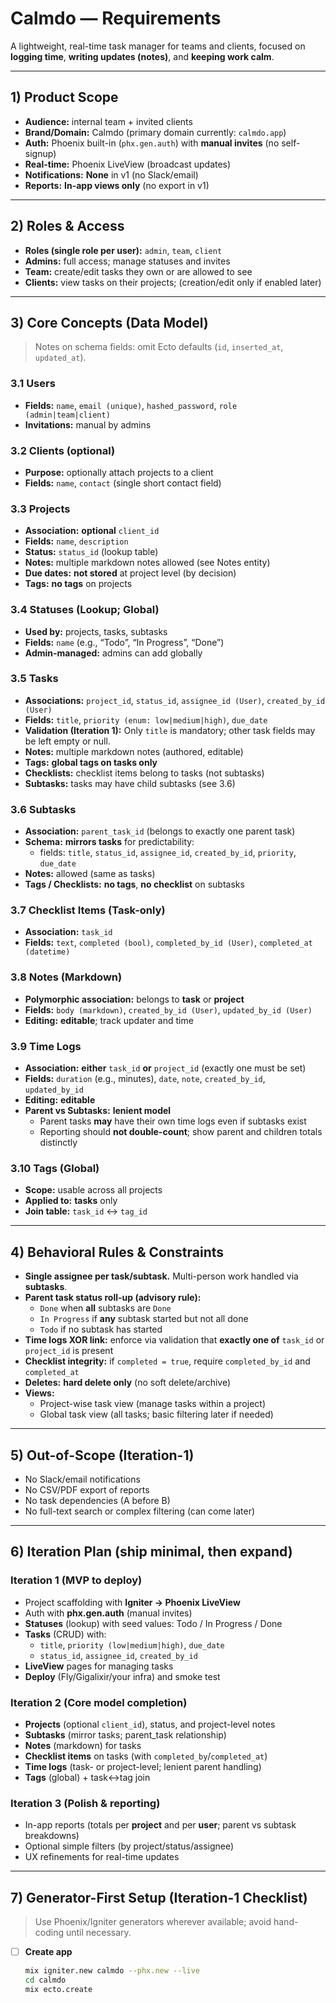 # Calmdo — Requirements

A lightweight, real-time task manager for teams and clients, focused on **logging time**, **writing updates (notes)**, and **keeping work calm**.

---

## 1) Product Scope

- **Audience:** internal team + invited clients
- **Brand/Domain:** Calmdo (primary domain currently: `calmdo.app`)
- **Auth:** Phoenix built-in (`phx.gen.auth`) with **manual invites** (no self-signup)
- **Real-time:** Phoenix LiveView (broadcast updates)
- **Notifications:** **None** in v1 (no Slack/email)
- **Reports:** **In-app views only** (no export in v1)

---

## 2) Roles & Access

- **Roles (single role per user):** `admin`, `team`, `client`
- **Admins:** full access; manage statuses and invites
- **Team:** create/edit tasks they own or are allowed to see
- **Clients:** view tasks on their projects; (creation/edit only if enabled later)

---

## 3) Core Concepts (Data Model)

> Notes on schema fields: omit Ecto defaults (`id`, `inserted_at`, `updated_at`).

### 3.1 Users
- **Fields:** `name`, `email (unique)`, `hashed_password`, `role (admin|team|client)`
- **Invitations:** manual by admins

### 3.2 Clients (optional)
- **Purpose:** optionally attach projects to a client
- **Fields:** `name`, `contact` (single short contact field)

### 3.3 Projects
- **Association:** **optional** `client_id`
- **Fields:** `name`, `description`
- **Status:** `status_id` (lookup table)
- **Notes:** multiple markdown notes allowed (see Notes entity)
- **Due dates:** **not stored** at project level (by decision)
- **Tags:** **no tags** on projects

### 3.4 Statuses (Lookup; Global)
- **Used by:** projects, tasks, subtasks
- **Fields:** `name` (e.g., “Todo”, “In Progress”, “Done”)
- **Admin-managed:** admins can add globally

### 3.5 Tasks
- **Associations:** `project_id`, `status_id`, `assignee_id (User)`, `created_by_id (User)`
- **Fields:** `title`, `priority (enum: low|medium|high)`, `due_date`
- **Validation (Iteration 1):** Only `title` is mandatory; other task fields may be left empty or null.
- **Notes:** multiple markdown notes (authored, editable)
- **Tags:** **global tags on tasks only**
- **Checklists:** checklist items belong to tasks (not subtasks)
- **Subtasks:** tasks may have child subtasks (see 3.6)

### 3.6 Subtasks
- **Association:** `parent_task_id` (belongs to exactly one parent task)
- **Schema:** **mirrors tasks** for predictability:
  - fields: `title`, `status_id`, `assignee_id`, `created_by_id`, `priority`, `due_date`
- **Notes:** allowed (same as tasks)
- **Tags / Checklists:** **no tags**, **no checklist** on subtasks

### 3.7 Checklist Items (Task-only)
- **Association:** `task_id`
- **Fields:** `text`, `completed (bool)`, `completed_by_id (User)`, `completed_at (datetime)`

### 3.8 Notes (Markdown)
- **Polymorphic association:** belongs to **task** or **project**
- **Fields:** `body (markdown)`, `created_by_id (User)`, `updated_by_id (User)`
- **Editing:** **editable**; track updater and time

### 3.9 Time Logs
- **Association:** **either** `task_id` **or** `project_id` (exactly one must be set)
- **Fields:** `duration` (e.g., minutes), `date`, `note`, `created_by_id`, `updated_by_id`
- **Editing:** **editable**
- **Parent vs Subtasks:** **lenient model**
  - Parent tasks **may** have their own time logs even if subtasks exist
  - Reporting should **not double-count**; show parent and children totals distinctly

### 3.10 Tags (Global)
- **Scope:** usable across all projects
- **Applied to:** **tasks** only
- **Join table:** `task_id` ↔ `tag_id`

---

## 4) Behavioral Rules & Constraints

- **Single assignee per task/subtask.** Multi-person work handled via **subtasks**.
- **Parent task status roll-up (advisory rule):**
  - `Done` when **all** subtasks are `Done`
  - `In Progress` if **any** subtask started but not all done
  - `Todo` if no subtask has started
- **Time logs XOR link:** enforce via validation that **exactly one of** `task_id` or `project_id` is present
- **Checklist integrity:** if `completed = true`, require `completed_by_id` and `completed_at`
- **Deletes:** **hard delete only** (no soft delete/archive)
- **Views:**
  - Project-wise task view (manage tasks within a project)
  - Global task view (all tasks; basic filtering later if needed)

---

## 5) Out-of-Scope (Iteration-1)

- No Slack/email notifications
- No CSV/PDF export of reports
- No task dependencies (A before B)
- No full-text search or complex filtering (can come later)

---

## 6) Iteration Plan (ship minimal, then expand)

### Iteration 1 (MVP to deploy)
- Project scaffolding with **Igniter → Phoenix LiveView**
- Auth with **phx.gen.auth** (manual invites)
- **Statuses** (lookup) with seed values: Todo / In Progress / Done
- **Tasks** (CRUD) with:
  - `title`, `priority (low|medium|high)`, `due_date`
  - `status_id`, `assignee_id`, `created_by_id`
- **LiveView** pages for managing tasks
- **Deploy** (Fly/Gigalixir/your infra) and smoke test

### Iteration 2 (Core model completion)
- **Projects** (optional `client_id`), status, and project-level notes
- **Subtasks** (mirror tasks; parent_task relationship)
- **Notes** (markdown) for tasks
- **Checklist items** on tasks (with `completed_by`/`completed_at`)
- **Time logs** (task- or project-level; lenient parent handling)
- **Tags** (global) + task↔tag join

### Iteration 3 (Polish & reporting)
- In-app reports (totals per **project** and per **user**; parent vs subtask breakdowns)
- Optional simple filters (by project/status/assignee)
- UX refinements for real-time updates

---

## 7) Generator-First Setup (Iteration-1 Checklist)

> Use Phoenix/Igniter generators wherever available; avoid hand-coding until necessary.

- [ ] **Create app**  
  ```bash
  mix igniter.new calmdo --phx.new --live
  cd calmdo
  mix ecto.create
